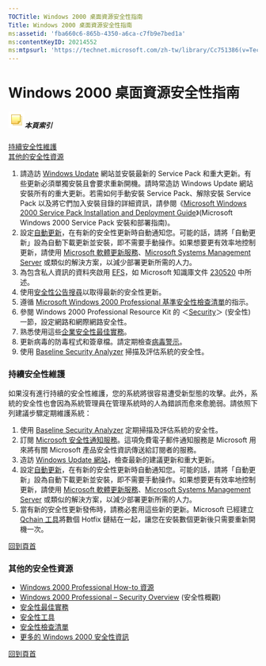 ```yaml
---
TOCTitle: Windows 2000 桌面資源安全性指南
Title: Windows 2000 桌面資源安全性指南
ms:assetid: 'fba660c6-865b-4350-a6ca-c7fb9e7bed1a'
ms:contentKeyID: 20214552
ms:mtpsurl: 'https://technet.microsoft.com/zh-tw/library/Cc751386(v=TechNet.10)'
---
```


Windows 2000 桌面資源安全性指南
===============================

##### ![Cc751386.community-sm(zh-tw,TechNet.10).gif](images/Cc751386.community-sm(zh-tw,TechNet.10).gif)本頁索引

[持續安全性維護](#aa)  
[其他的安全性資源](#bb)  

1.  請造訪 [Windows Update](https://windowsupdate.microsoft.com/) 網站並安裝最新的 Service Pack 和重大更新。有些更新必須單獨安裝且會要求重新開機。請時常造訪 Windows Update 網站安裝所有的重大更新。若需如何手動安裝 Service Pack、解除安裝 Service Pack 以及將它們加入安裝目錄的詳細資訊，請參閱《[Microsoft Windows 2000 Service Pack Installation and Deployment Guide](https://www.microsoft.com/taiwan/windows2000/downloads/servicepacks/sp3/spdeploy.htm)》(Microsoft Windows 2000 Service Pack 安裝和部署指南)。
2.  設定[自動更新](https://support.microsoft.com/default.aspx?scid=kb;en-us;327850&sd=tech)，在有新的安全性更新時自動通知您。可能的話，請將「自動更新」設為自動下載更新並安裝，即不需要手動操作。如果想要更有效率地控制更新，請使用 [Microsoft 軟體更新服務](https://www.microsoft.com/taiwan/windowsserversystem/sus/default.mspx)、[Microsoft Systems Management Server](https://www.microsoft.com/taiwan/smserver/) 或類似的解決方案，以減少部署更新所需的人力。
3.  為包含私人資訊的資料夾啟用 [EFS](https://support.microsoft.com/default.aspx?scid=kb;en-us;223316&sd=tech)，如 Microsoft 知識庫文件 [230520](https://support.microsoft.com/default.aspx?scid=kb;en-us;230520&sd=tech) 中所述。
4.  使用[安全性公告搜尋](https://www.microsoft.com/technet/security/current.aspx)以取得最新的安全性更新。
5.  遵循 [Microsoft Windows 2000 Professional 基準安全性檢查清單](https://www.microsoft.com/taiwan/technet/security/chklist/w2ksvsrg.aspx)的指示。
6.  參閱 Windows 2000 Professional Resource Kit 的 ＜[Security](https://www.microsoft.com/resources/documentation/windows/2000/professional/reskit/en-us/part3/proch13.mspx)＞ (安全性) 一節，設定網路和網際網路安全性。
7.  熟悉使用這些[企業安全性最佳實務](https://www.microsoft.com/technet/archive/security/bestprac/bpent/bpentsec.mspx)。
8.  更新病毒的防毒程式和簽章檔。請定期檢查[病毒警示](https://www.microsoft.com/technet/security/alerts/default.mspx)。
9.  使用 [Baseline Security Analyzer](https://www.microsoft.com/taiwan/technet/security/tools/mbsaqa.aspx) 掃描及評估系統的安全性。

### 持續安全性維護

如果沒有進行持續的安全性維護，您的系統將很容易遭受新型態的攻擊。此外，系統的安全性也會因為系統管理員在管理系統時的人為錯誤而愈來愈脆弱。請依照下列建議步驟定期維護系統：

1.  使用 [Baseline Security Analyzer](https://www.microsoft.com/taiwan/technet/security/tools/mbsaqa.aspx) 定期掃描及評估系統的安全性。
2.  訂閱 [Microsoft 安全性通知服務](https://www.microsoft.com/technet/security/bulletin/notify.mspx)。這項免費電子郵件通知服務是 Microsoft 用來將有關 Microsoft 產品安全性資訊傳送給訂閱者的服務。
3.  造訪 [Windows Update 網站](https://windowsupdate.microsoft.com/)，檢查最新的建議更新和重大更新。
4.  設定[自動更新](https://support.microsoft.com/default.aspx?scid=kb;en-us;327850&sd=tech)，在有新的安全性更新時自動通知您。可能的話，請將「自動更新」設為自動下載更新並安裝，即不需要手動操作。如果想要更有效率地控制更新，請使用 [Microsoft 軟體更新服務](https://www.microsoft.com/taiwan/windowsserversystem/sus/default.mspx)、[Microsoft Systems Management Server](https://www.microsoft.com/taiwan/smserver/) 或類似的解決方案，以減少部署更新所需的人力。
5.  當有新的安全性更新發佈時，請務必套用這些新的更新。Microsoft 已經建立 [Qchain 工具](https://www.microsoft.com/download/details.aspx?displaylang=en&familyid=a85c9cfa-e84c-4723-9c28-f66859060f5d)將數個 Hotfix 鏈結在一起，讓您在安裝數個更新後只需要重新開機一次。

[](#mainsection)[回到頁首](#mainsection)

### 其他的安全性資源

-   [Windows 2000 Professional How-to 資源](https://www.microsoft.com/taiwan/technet/itsolutions/howto/2prohow.mspx)
-   [Windows 2000 Professional – Security Overview](https://www.microsoft.com/technet/prodtechnol/windows2000pro/proddocs/probook/prof13.mspx) (安全性概觀)
-   [安全性最佳實務](https://www.microsoft.com/taiwan/security/guidance/default.mspx)
-   [安全性工具](https://www.microsoft.com/technet/security/tools/default.mspx)
-   [安全性檢查清單](https://www.microsoft.com/technet/security/chklist/default.mspx)
-   [更多的 Windows 2000 安全性資訊](https://www.microsoft.com/technet/security/prodtech/win2000/default.mspx)

[](#mainsection)[回到頁首](#mainsection)